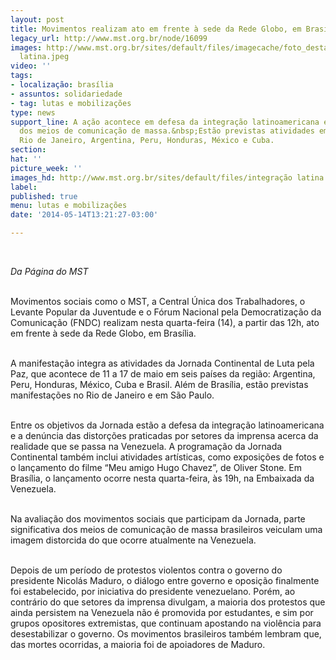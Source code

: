 ```yaml
---
layout: post
title: Movimentos realizam ato em frente à sede da Rede Globo, em Brasília
legacy_url: http://www.mst.org.br/node/16099
images: http://www.mst.org.br/sites/default/files/imagecache/foto_destaque/integração
  latina.jpeg
video: ''
tags:
- localização: brasília
- assuntos: solidariedade
- tag: lutas e mobilizações
type: news
support_line: A ação acontece em defesa da integração latinoamericana e pela democratização
  dos meios de comunicação de massa.&nbsp;Estão previstas atividades em São Paulo,
  Rio de Janeiro, Argentina, Peru, Honduras, México e Cuba.
section: 
hat: ''
picture_week: ''
images_hd: http://www.mst.org.br/sites/default/files/integração latina.jpeg
label: 
published: true
menu: lutas e mobilizações
date: '2014-05-14T13:21:27-03:00'

---
```

<p class="MsoNormal"><em><br></em></p><p class="MsoNormal"><o:p><em>Da Página do MST</em>&nbsp;</o:p></p><p class="MsoNormal"><br>Movimentos sociais como o MST, a Central Única dos Trabalhadores, o Levante Popular da Juventude e o Fórum Nacional pela Democratização da Comunicação (FNDC) realizam nesta quarta-feira (14), a partir das 12h, ato em frente à sede da Rede Globo, em Brasília.</p><p class="MsoNormal"><br>A manifestação integra as atividades da Jornada Continental de Luta pela Paz, que acontece de 11 a 17 de maio em seis países da região: Argentina, Peru, Honduras, México, Cuba e Brasil. Além de Brasília, estão previstas manifestações no Rio de Janeiro e em São Paulo.</p><p class="MsoNormal"><br>Entre os objetivos da Jornada estão a defesa da integração latinoamericana e a denúncia das distorções praticadas por setores da imprensa acerca da realidade que se passa na Venezuela. A programação da Jornada Continental também inclui atividades artísticas, como exposições de fotos e o lançamento do filme “Meu amigo Hugo Chavez”, de Oliver Stone. Em Brasília, o lançamento ocorre nesta quarta-feira, às 19h, na Embaixada da Venezuela.</p><p class="MsoNormal"><br>Na avaliação dos movimentos sociais que participam da Jornada, parte significativa dos meios de comunicação de massa brasileiros veiculam uma imagem distorcida do que ocorre atualmente na Venezuela.</p><p class="MsoNormal"><br>Depois de um período de protestos violentos contra o governo do presidente Nicolás Maduro, o diálogo entre governo e oposição finalmente foi estabelecido, por iniciativa do presidente venezuelano. Porém, ao contrário do que setores da imprensa divulgam, a maioria dos protestos que ainda persistem na Venezuela não é promovida por estudantes, e sim por grupos opositores extremistas, que continuam apostando na violência para desestabilizar o governo. Os movimentos brasileiros também lembram que, das mortes ocorridas, a maioria foi de apoiadores de Maduro.</p><p class="MsoNormal">&nbsp;</p>
